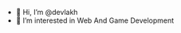 - 👋 Hi, I’m @devlakh
- 👀 I’m interested in Web And Game Development

<!---
devlakh/devlakh is a ✨ special ✨ repository because its `README.md` (this file) appears on your GitHub profile.
You can click the Preview link to take a look at your changes.
--->

